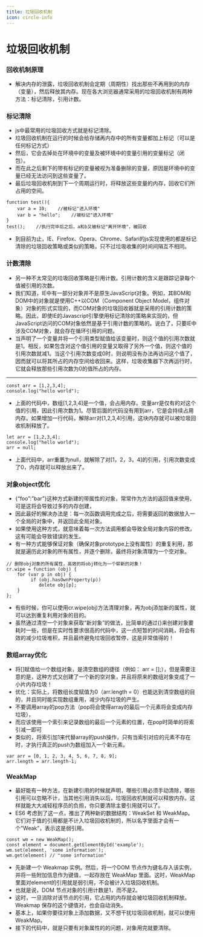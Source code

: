 ```yaml
---
title: 垃圾回收机制
icon: circle-info
---
```


# 垃圾回收机制

### 回收机制原理

- 解决内存的泄露，垃圾回收机制会定期（周期性）找出那些不再用到的内存（变量），然后释放其内存。现在各大浏览器通常采用的垃圾回收机制有两种方法：标记清除，引用计数。

### 标记清除

- js中最常用的垃圾回收方式就是标记清除。
- 垃圾回收机制在运行的时候会给存储再内存中的所有变量都加上标记（可以是任何标记方式）
- 然后，它会去掉处在环境中的变量及被环境中的变量引用的变量标记（闭包）。
- 而在此之后剩下的带有标记的变量被视为准备删除的变量，原因是环境中的变量已经无法访问到这些变量了。
- 最后垃圾回收机制到下一个周期运行时，将释放这些变量的内存，回收它们所占用的空间。

```
function test(){
    var a = 10;    //被标记"进入环境"
    var b = "hello";    //被标记"进入环境"
}
test();    //执行完毕后之后，a和b又被标记"离开环境"，被回收
```

- 到目前为止，IE、Firefox、Opera、Chrome、Safari的js实现使用的都是标记清除的垃圾回收策略或类似的策略，只不过垃圾收集的时间间隔互不相同。

### 计数清除

- 另一种不太常见的垃圾回收策略是引用计数。引用计数的含义是跟踪记录每个值被引用的次数。
- 我们知道，IE中有一部分对象并不是原生JavaScript对象。例如，其BOM和DOM中的对象就是使用C++以COM（Component Object
Model，组件对象）对象的形式实现的，而COM对象的垃圾回收器就是采用的引用计数的策略。因此，即使IE的Javascript引擎使用标记清除的策略来实现的，但JavaScript访问的COM对象依然是基于引用计数的策略的。说白了，只要IE中涉及COM对象，就会存在循环引用的问题。
- 当声明了一个变量并将一个引用类型赋值给该变量时，则这个值的引用次数就是1。相反，如果包含对这个值引用的变量又取得了另外一个值，则这个值的引用次数就减1。当这个引用次数变成0时，则说明没有办法再访问这个值了，因而就可以将其所占的内存空间给收回来。这样，垃圾收集器下次再运行时，它就会释放那些引用次数为0的值所占的内存。

---

```
const arr = [1,2,3,4];
console.log("hello world");
```

- 上面的代码中，数组[1,2,3,4]是一个值，会占用内存。变量arr是仅有的对这个值的引用，因此引用次数为1。尽管后面的代码没有用到arr，它是会持续占用内存。如果增加一行代码，解除arr对[1,2,3,4]引用，这块内存就可以被垃圾回收机制释放了。

```
let arr = [1,2,3,4];
console.log("hello world");
arr = null;
```

- 上面代码中，arr重置为null，就解除了对[1，2，3，4]的引用，引用次数变成了0，内存就可以释放出来了。

### 对象object优化

- {“foo”:”bar”}这种方式新建的带属性的对象，常常作为方法的返回值来使用，可是这将会导致过多的内存创建，
- 因此最好的解决办法是：每一次函数调用完成之后，将需要返回的数据放入一个全局的对象中，并返回此全局对象。
- 如果使用这种方式，就意味着每一次方法调用都会导致全局对象内容的修改，这有可能会导致错误的发生。
- 有一种方式能够保证对象（确保对象prototype上没有属性）的重复利用，那就是遍历此对象的所有属性，并逐个删除，最终将对象清理为一个空对象。

```
// 删除obj对象的所有属性，高效的将obj转化为一个崭新的对象！
cr.wipe = function (obj) {
    for (var p in obj) {
         if (obj.hasOwnProperty(p))
            delete obj[p];
    }
};
```

- 有些时候，你可以使用cr.wipe(obj)方法清理对象，再为obj添加新的属性，就可以达到重复利用对象的目的。
- 虽然通过清空一个对象来获取“新对象”的做法，比简单的通过{}来创建对象要耗时一些，但是在实时性要求很高的代码中，这一点短暂的时间消耗，将会有效的减少垃圾堆积，并且最终避免垃圾回收暂停，这是非常值得的！

### 数组array优化

-  将[]赋值给一个数组对象，是清空数组的捷径（例如： arr = [];），但是需要注意的是，这种方式又创建了一个新的空对象，并且将原来的数组对象变成了一小片内存垃圾！ 
-  优化：实际上，将数组长度赋值为0（arr.length = 0）也能达到清空数组的目的，并且同时能实现数组重用，减少内存垃圾的产生。 
-  不要调用array的pop方法（pop将会使得array的最后一个元素将会变成内存垃圾）， 
-  而应该使用一个索引来记录数组的最后一个元素的位置，在pop时简单的将索引减一即可 
-  类似的，将索引加1来代替array的push操作，只有当索引对应的元素不存在时，才执行真正的push为数组加入一个新元素。 

```
var arr = [0, 1, 2, 3, 4, 5, 6, 7, 8, 9];
arr.length = arr.length-1;
```

### WeakMap

- 最好能有一种方法，在新建引用的时候就声明，哪些引用必须手动清除，哪些引用可以忽略不计，当其他引用消失以后，垃圾回收机制就可以释放内存。这样就能大大减轻程序员的负担，你只要清除主要引用就可以了。
- ES6 考虑到了这一点，推出了两种新的数据结构：WeakSet 和 WeakMap。它们对于值的引用都是不计入垃圾回收机制的，所以名字里面才会有一个"Weak"，表示这是弱引用。

```
const wm = new WeakMap();
const element = document.getElementById('example');
wm.set(element, 'some information');
wm.get(element) // "some information"
```

- 先新建一个 Weakmap 实例。然后，将一个DOM 节点作为键名存入该实例，并将一些附加信息作为键值，一起存放在 WeakMap 里面。这时，WeakMap 里面对element的引用就是弱引用，不会被计入垃圾回收机制。
- 也就是说，DOM 节点对象的引用计数是1，而不是2。
- 这时，一旦消除对该节点的引用，它占用的内存就会被垃圾回收机制释放。Weakmap 保存的这个键值对，也会自动消失。
- 基本上，如果你要往对象上添加数据，又不想干扰垃圾回收机制，就可以使用 WeakMap。
- 接下的代码中，就是只要有对象属性的的问题，对象用完就要清除。
